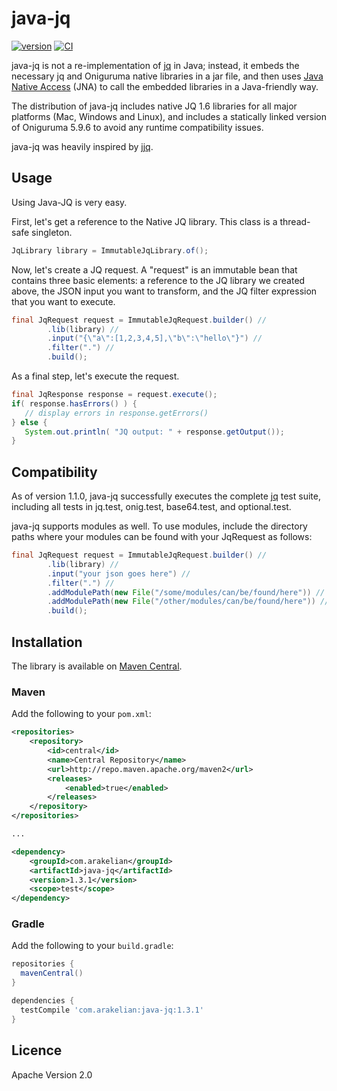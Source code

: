 # java-jq
[![version](https://img.shields.io/maven-metadata/v.svg?label=release&metadataUrl=https://repo1.maven.org/maven2/com/arakelian/java-jq/maven-metadata.xml)](https://search.maven.org/#search%7Cgav%7C1%7Cg%3A%22com.arakelian%22%20AND%20a%3A%22java-jq%22)
[![CI](https://github.com/arakelian/java-jq/actions/workflows/ci.yml/badge.svg)](https://github.com/arakelian/java-jq/actions/workflows/ci.yml)

java-jq is not a re-implementation of [jq](http://stedolan.github.io/jq/) in Java; instead, 
it embeds the necessary jq and Oniguruma native libraries in a jar file, and then uses 
[Java Native Access](https://github.com/java-native-access/jna) (JNA) to call the embedded 
libraries in a Java-friendly way.

The distribution of java-jq includes native JQ 1.6 libraries for all major platforms (Mac, Windows and Linux), 
and includes a statically linked version of Oniguruma 5.9.6 to avoid any runtime compatibility issues.

java-jq was heavily inspired by [jjq](https://github.com/bskaggs/jjq).


## Usage

Using Java-JQ is very easy.


First, let's get a reference to the Native JQ library. This class is a thread-safe singleton.

```java
JqLibrary library = ImmutableJqLibrary.of();
```

Now, let's create a JQ request. A "request" is an immutable bean that contains three basic elements: a reference
to the JQ library we created above, the JSON input you want to transform, and the JQ filter expression that you
want to execute.

```java
final JqRequest request = ImmutableJqRequest.builder() //
        .lib(library) //
        .input("{\"a\":[1,2,3,4,5],\"b\":\"hello\"}") //
        .filter(".") //
        .build();
```

As a final step, let's execute the request.

```java
final JqResponse response = request.execute();
if( response.hasErrors() ) {
   // display errors in response.getErrors()
} else {
   System.out.println( "JQ output: " + response.getOutput());
}
```

## Compatibility

As of version 1.1.0, java-jq successfully executes the complete [jq](http://stedolan.github.io/jq/) 
test suite, including all tests in jq.test, onig.test, base64.test, and optional.test.

java-jq supports modules as well. To use modules, include the directory paths where your modules
can be found with your JqRequest as follows: 

```java
final JqRequest request = ImmutableJqRequest.builder() //
        .lib(library) //
        .input("your json goes here") //
        .filter(".") //
        .addModulePath(new File("/some/modules/can/be/found/here")) //
        .addModulePath(new File("/other/modules/can/be/found/here")) //
        .build();
```
  

## Installation

The library is available on [Maven Central](https://search.maven.org/#search%7Cgav%7C1%7Cg%3A%22com.arakelian%22%20AND%20a%3A%22java-jq%22).

### Maven

Add the following to your `pom.xml`:

```xml
<repositories>
    <repository>
        <id>central</id>
        <name>Central Repository</name>
        <url>http://repo.maven.apache.org/maven2</url>
        <releases>
            <enabled>true</enabled>
        </releases>
    </repository>
</repositories>

...

<dependency>
    <groupId>com.arakelian</groupId>
    <artifactId>java-jq</artifactId>
    <version>1.3.1</version>
    <scope>test</scope>
</dependency>
```

### Gradle

Add the following to your `build.gradle`:

```groovy
repositories {
  mavenCentral()
}

dependencies {
  testCompile 'com.arakelian:java-jq:1.3.1'
}
```

## Licence

Apache Version 2.0
